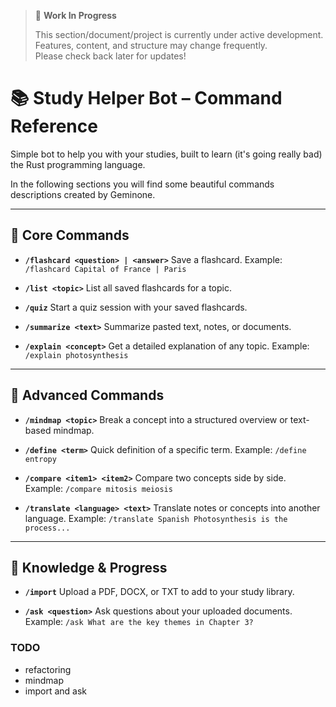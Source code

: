 > 🚧 **Work In Progress**
>
> This section/document/project is currently under active development.  
> Features, content, and structure may change frequently.  
> Please check back later for updates!

# 📚 Study Helper Bot – Command Reference

Simple bot to help you with your studies, built to learn (it's going really bad) the Rust programming language.

In the following sections you will find some beautiful commands descriptions created by Geminone.

---

## 🔹 Core Commands

- **`/flashcard <question> | <answer>`**
  Save a flashcard.
  Example: `/flashcard Capital of France | Paris`

- **`/list <topic>`**
  List all saved flashcards for a topic.

- **`/quiz`**
  Start a quiz session with your saved flashcards.

- **`/summarize <text>`**
  Summarize pasted text, notes, or documents.

- **`/explain <concept>`**
  Get a detailed explanation of any topic.
  Example: `/explain photosynthesis`

---

## 🔹 Advanced Commands

- **`/mindmap <topic>`**
  Break a concept into a structured overview or text-based mindmap.

- **`/define <term>`**
  Quick definition of a specific term.
  Example: `/define entropy`

- **`/compare <item1> <item2>`**
  Compare two concepts side by side.
  Example: `/compare mitosis meiosis`

- **`/translate <language> <text>`**
  Translate notes or concepts into another language.
  Example: `/translate Spanish Photosynthesis is the process...`

---

## 🔹 Knowledge & Progress

- **`/import`**
  Upload a PDF, DOCX, or TXT to add to your study library.

- **`/ask <question>`**
  Ask questions about your uploaded documents.
  Example: `/ask What are the key themes in Chapter 3?`

### TODO

- refactoring
- mindmap
- import and ask
